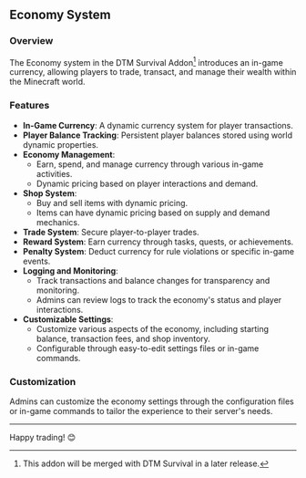 ## Economy System

### Overview
The Economy system in the DTM Survival Addon[^1] introduces an in-game currency, allowing players to trade, transact, and manage their wealth within the Minecraft world.
[^1]: This addon will be merged with DTM Survival in a later release.

### Features
- **In-Game Currency**: A dynamic currency system for player transactions.
- **Player Balance Tracking**: Persistent player balances stored using world dynamic properties.
- **Economy Management**: 
  - Earn, spend, and manage currency through various in-game activities.
  - Dynamic pricing based on player interactions and demand.
- **Shop System**: 
  - Buy and sell items with dynamic pricing.
  - Items can have dynamic pricing based on supply and demand mechanics.
- **Trade System**: Secure player-to-player trades.
- **Reward System**: Earn currency through tasks, quests, or achievements.
- **Penalty System**: Deduct currency for rule violations or specific in-game events.
- **Logging and Monitoring**: 
  - Track transactions and balance changes for transparency and monitoring.
  - Admins can review logs to track the economy's status and player interactions.
- **Customizable Settings**: 
  - Customize various aspects of the economy, including starting balance, transaction fees, and shop inventory.
  - Configurable through easy-to-edit settings files or in-game commands.

### Customization
Admins can customize the economy settings through the configuration files or in-game commands to tailor the experience to their server's needs.

---

Happy trading! 😊
